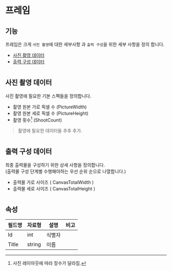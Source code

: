 # 프레임

## 기능 
프레임은 크게 `사진 촬영`에 대한 세부사항 과 `출력 구성`을 위한 세부 사항을 정의 합니다.

* [사진 촬영 데이터](#사진-촬영-데이터)
* [출력 구성 데이터](#출력-구성-데이터)  

#

## 사진 촬영 데이터

사진 촬영에 필요한 기본 스펙들을 정의합니다.

- 촬영 원본 가로 픽셀 수 (PictureWidth)  
- 촬영 원본 세로 픽셀 수 (PictureHeight)
- 촬영 횟수[^1] (ShootCount) 
  
> 촬영에 필요한 데이터들 추후 추가.

[^1]: 사진 레이아웃에 따라 장수가 달라짐.

#

## 출력 구성 데이터

최종 출력물을 구성하기 위한 상세 사항을 정의합니다.        
(출력물 구성 단계별 수행해야하는 우선 순위 순으로 나열합니다.)

- 출력물 가로 사이즈 ( CanvasTotalWidth )
- 출력물 세로 사이즈 ( CanvasTotalHeight )

#

## 속성

| 필드명 | 자료형 | 설명 | 비고 |
| ---------- | ---------- | ---------------------------------------- | ---------- |
| Id | int  | 식별자 | |
| Title | string | 이름 |  |
